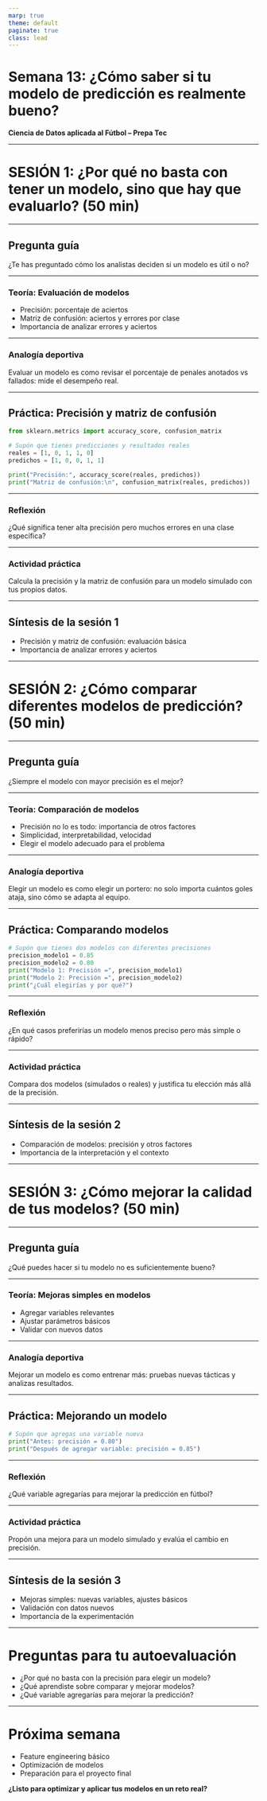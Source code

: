 ```yaml
---
marp: true
theme: default
paginate: true
class: lead
---
```


# Semana 13: ¿Cómo saber si tu modelo de predicción es realmente bueno?

**Ciencia de Datos aplicada al Fútbol – Prepa Tec**

---

# SESIÓN 1: ¿Por qué no basta con tener un modelo, sino que hay que evaluarlo? (50 min)

---

## Pregunta guía

¿Te has preguntado cómo los analistas deciden si un modelo es útil o no?

---

### Teoría: Evaluación de modelos

- Precisión: porcentaje de aciertos
- Matriz de confusión: aciertos y errores por clase
- Importancia de analizar errores y aciertos

---

### Analogía deportiva

Evaluar un modelo es como revisar el porcentaje de penales anotados vs fallados: mide el desempeño real.

---

## Práctica: Precisión y matriz de confusión

```python
from sklearn.metrics import accuracy_score, confusion_matrix

# Supón que tienes predicciones y resultados reales
reales = [1, 0, 1, 1, 0]
predichos = [1, 0, 0, 1, 1]

print("Precisión:", accuracy_score(reales, predichos))
print("Matriz de confusión:\n", confusion_matrix(reales, predichos))
```

---

### Reflexión

¿Qué significa tener alta precisión pero muchos errores en una clase específica?

---

### Actividad práctica

Calcula la precisión y la matriz de confusión para un modelo simulado con tus propios datos.

---

## Síntesis de la sesión 1

- Precisión y matriz de confusión: evaluación básica
- Importancia de analizar errores y aciertos

---

# SESIÓN 2: ¿Cómo comparar diferentes modelos de predicción? (50 min)

---

## Pregunta guía

¿Siempre el modelo con mayor precisión es el mejor?

---

### Teoría: Comparación de modelos

- Precisión no lo es todo: importancia de otros factores
- Simplicidad, interpretabilidad, velocidad
- Elegir el modelo adecuado para el problema

---

### Analogía deportiva

Elegir un modelo es como elegir un portero: no solo importa cuántos goles ataja, sino cómo se adapta al equipo.

---

## Práctica: Comparando modelos

```python
# Supón que tienes dos modelos con diferentes precisiones
precision_modelo1 = 0.85
precision_modelo2 = 0.80
print("Modelo 1: Precisión =", precision_modelo1)
print("Modelo 2: Precisión =", precision_modelo2)
print("¿Cuál elegirías y por qué?")
```

---

### Reflexión

¿En qué casos preferirías un modelo menos preciso pero más simple o rápido?

---

### Actividad práctica

Compara dos modelos (simulados o reales) y justifica tu elección más allá de la precisión.

---

## Síntesis de la sesión 2

- Comparación de modelos: precisión y otros factores
- Importancia de la interpretación y el contexto

---

# SESIÓN 3: ¿Cómo mejorar la calidad de tus modelos? (50 min)

---

## Pregunta guía

¿Qué puedes hacer si tu modelo no es suficientemente bueno?

---

### Teoría: Mejoras simples en modelos

- Agregar variables relevantes
- Ajustar parámetros básicos
- Validar con nuevos datos

---

### Analogía deportiva

Mejorar un modelo es como entrenar más: pruebas nuevas tácticas y analizas resultados.

---

## Práctica: Mejorando un modelo

```python
# Supón que agregas una variable nueva
print("Antes: precisión = 0.80")
print("Después de agregar variable: precisión = 0.85")
```

---

### Reflexión

¿Qué variable agregarías para mejorar la predicción en fútbol?

---

### Actividad práctica

Propón una mejora para un modelo simulado y evalúa el cambio en precisión.

---

## Síntesis de la sesión 3

- Mejoras simples: nuevas variables, ajustes básicos
- Validación con datos nuevos
- Importancia de la experimentación

---

# Preguntas para tu autoevaluación

- ¿Por qué no basta con la precisión para elegir un modelo?
- ¿Qué aprendiste sobre comparar y mejorar modelos?
- ¿Qué variable agregarías para mejorar la predicción?

---

# Próxima semana

- Feature engineering básico
- Optimización de modelos
- Preparación para el proyecto final

**¿Listo para optimizar y aplicar tus modelos en un reto real?**
